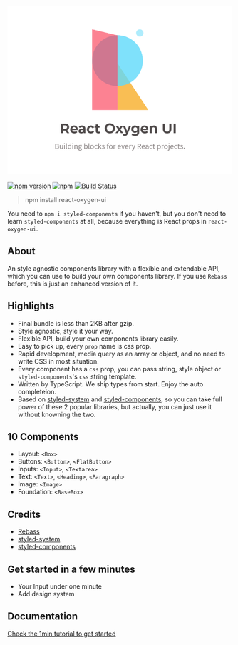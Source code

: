 <p align="center">
  <img alt="react oxygen" width='550px' src="https://github.com/Albert-Gao/react-oxygen-ui/raw/master/docs/assets/logo.png" alt="logo.png">
</p>

[![npm version](https://badge.fury.io/js/react-oxygen-ui.svg)](https://badge.fury.io/js/react-oxygen-ui)
[![npm](https://img.shields.io/npm/l/express.svg)](https://www.npmjs.com/package/react-oxygen-ui)
[![Build Status](https://travis-ci.org/Albert-Gao/react-oxygen-ui.svg?branch=master)](https://travis-ci.org/Albert-Gao/react-oxygen-ui)

> npm install react-oxygen-ui

You need to `npm i styled-components` if you haven't, but you don't need to learn `styled-components` at all, because everything is React props in `react-oxygen-ui`.

## About

An style agnostic components library with a flexible and extendable API, which you can use to build your own components library. If you use `Rebass` before, this is just an enhanced version of it.

## Highlights

- Final bundle is less than 2KB after gzip.
- Style agnostic, style it your way.
- Flexible API, build your own components library easily.
- Easy to pick up, every `prop` name is css prop.
- Rapid development, media query as an array or object, and no need to write CSS in most situation.
- Every component has a `css` prop, you can pass string, style object or `styled-components`'s `css` string template.
- Written by TypeScript. We ship types from start. Enjoy the auto completeion.
- Based on <a href="https://github.com/styled-system/styled-system" target="_blank">styled-system</a> and <a href="https://www.styled-components.com/" target="_blank">styled-components</a>, so you can take full power of these 2 popular libraries, but actually, you can just use it without knowning the two.

## 10 Components

- Layout: `<Box>`
- Buttons: `<Button>`, `<FlatButton>`
- Inputs: `<Input>`, `<Textarea>`
- Text: `<Text>`, `<Heading>`, `<Paragraph>`
- Image: `<Image>`
- Foundation: `<BaseBox>`

## Credits

- <a href="https://rebassjs.org/" target="_blank">Rebass</a>
- <a href="https://github.com/styled-system/styled-system" target="_blank">styled-system</a>
- <a href="https://www.styled-components.com/" target="_blank">styled-components</a>

## Get started in a few minutes

- <Link to="/docs-1-tutorials-1-1-1min-get-start">
    Your Input under one minute
  </Link>
- <Link to="/docs-1-tutorials-1-2-add-design-system">Add design system</Link>

## Documentation

[Check the 1min tutorial to get started](https://github.com/Albert-Gao/react-oxygen-ui/blob/master/docs/1.%20tutorials/1.1%201minGetStart.mdx)
